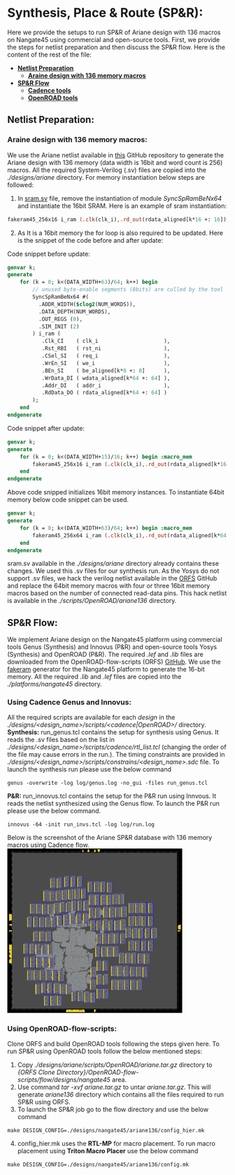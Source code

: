 # **Synthesis, Place \& Route (SP\&R):**
Here we provide the setups to run SP&R of Ariane design with 136 macros on Nangate45 using commercial and open-source tools. First, we provide the steps for netlist preparation and then discuss the SP&R flow. Here is the content of the rest of the file:
  - [**Netlist Preparation**](#netlist-preparation)
    - [**Araine design with 136 memory macros**](#araine-design-with-136-memory-macros)
  - [**SP\&R Flow**](#spr-flow)
    - [**Cadence tools**](#using-cadence-genus-and-innovus)
    - [**OpenROAD tools**](#using-openroad-flow-scripts)

## **Netlist Preparation:**  

### **Araine design with 136 memory macros:**
We use the Ariane netlist available in [this](https://github.com/lowRISC/ariane) GitHub repository to generate the Ariane design with 136 memory (data width is 16bit and word count is 256) macros. All the required System-Verilog (.sv) files are copied into the *./designs/ariane* directory. For memory instantiation below steps are followed: 
1. In [sram.sv](https://github.com/lowRISC/ariane/blob/master/src/util/sram.sv) file, remove the instantiation of module *SyncSpRamBeNx64* and instantiate the 16bit SRAM. Here is an example of sram instantiation: 
```SystemVerilog
fakeram45_256x16 i_ram (.clk(clk_i),.rd_out(rdata_aligned[k*16 +: 16]),.ce_in(req_i),.we_in(we_i),.addr_in(addr_i),.wd_in(wdata_aligned[k*16 +: 16]));
```
2. As It is a 16bit memory the for loop is also required to be updated. Here is the snippet of the code before and after update:  

Code snippet before update:
```SystemVerilog
genvar k;
generate
    for (k = 0; k<(DATA_WIDTH+63)/64; k++) begin
        // unused byte-enable segments (8bits) are culled by the tool
        SyncSpRamBeNx64 #(
          .ADDR_WIDTH($clog2(NUM_WORDS)),
          .DATA_DEPTH(NUM_WORDS),
          .OUT_REGS (0),
          .SIM_INIT (2) 
        ) i_ram (
           .Clk_CI    ( clk_i                     ),
           .Rst_RBI   ( rst_ni                    ),
           .CSel_SI   ( req_i                     ),
           .WrEn_SI   ( we_i                      ),
           .BEn_SI    ( be_aligned[k*8 +: 8]      ),  
           .WrData_DI ( wdata_aligned[k*64 +: 64] ),
           .Addr_DI   ( addr_i                    ),
           .RdData_DO ( rdata_aligned[k*64 +: 64] )
        );
    end 
endgenerate
```
Code snippet after update:
```SystemVerilog
genvar k;
generate
    for (k = 0; k<(DATA_WIDTH+15)/16; k++) begin :macro_mem
        fakeram45_256x16 i_ram (.clk(clk_i),.rd_out(rdata_aligned[k*16 +: 16]),.ce_in(req_i),.we_in(we_i),.addr_in(addr_i),.wd_in(wdata_aligned[k*16 +: 16]));
    end
endgenerate
```
Above code snipped initializes 16bit memory instances. To instantiate 64bit memory below code snippet can be used.
```SystemVerilog
genvar k;
generate
    for (k = 0; k<(DATA_WIDTH+63)/64; k++) begin :macro_mem
        fakeram45_256x64 i_ram (.clk(clk_i),.rd_out(rdata_aligned[k*64 +: 64]),.ce_in(req_i),.we_in(we_i),.addr_in(addr_i),.wd_in(wdata_aligned[k*64 +: 64]));
    end
endgenerate
```
sram.sv available in the *./designs/ariane* directory already contains these changes. We used this .sv files for our synthesis run. As the Yosys do not support .sv files, we hack the verilog netlist available in the [ORFS](https://github.com/The-OpenROAD-Project/OpenROAD-flow-scripts/tree/master/flow/designs/src/ariane) GitHub and replace the 64bit memory macros with four or three 16bit memory macros based on the number of connected read-data pins. This hack netlist is available in the *./scripts/OpenROAD/ariane136* directory.

## **SP\&R Flow:**
We implement Ariane design on the Nangate45 platform using commercial tools Genus (Synthesis) and Innovus (P&R) and open-source tools Yosys (Synthesis) and OpenROAD (P&R). The required *.lef* and *.lib* files are downloaded from the OpenROAD-flow-scripts (ORFS) [GitHub](https://github.com/The-OpenROAD-Project/OpenROAD-flow-scripts/tree/master/flow/platforms/nangate45). We use the [fakeram](https://github.com/jjcherry56/bsg_fakeram) generator for the Nangate45 platform to generate the 16-bit memory. All the required *.lib* and *.lef* files are copied into the *./platforms/nangate45* directory.  
  

### **Using Cadence Genus and Innovus:**
All the required scripts are available for each *design* in the *./designs/<design_name>/scripts/<cadence|OpenROAD>/* directory.  
**Synthesis:** run_genus.tcl contains the setup for synthesis using Genus. It reads the .sv files based on the list in *./designs/<design_name>/scripts/cadence/rtl_list.tcl* (changing the order of the file may cause errors in the run.). The timing constraints are provided in *./designs/<design_name>/scripts/constrains/<design_name>.sdc* file. To launch the synthesis run please use the below command
```
genus -overwrite -log log/genus.log -no_gui -files run_genus.tcl
```  
**P\&R:** run_innovus.tcl contains the setup for the P&R run using Innvous. It reads the netlist synthesized using the Genus flow. To launch the P\&R run please use the below command.
```
innovus -64 -init run_invs.tcl -log log/run.log
```  
Below is the screenshot of the Ariane SP\&R database with 136 memory macros using Cadence flow.  
<img src="./screenshoots/Ariane136_Cadence_SPNR.png" alt="ariane136_cadence" width="400"/>  
  
  
### **Using OpenROAD-flow-scripts:**
Clone ORFS and build OpenROAD tools following the steps given here. To run SP&R using OpenROAD tools follow the below mentioned steps:  
1. Copy *./designs/ariane/scripts/OpenROAD/ariane.tar.gz* directory to *{ORFS Clone Directory}/OpenROAD-flow-scripts/flow/designs/nangate45* area.
2. Use command *tar -xvf ariane.tar.gz* to untar *ariane.tar.gz*. This will generate *ariane136* directory which contains all the files required to run SP&R using ORFS.
3. To launch the SP&R job go to the flow directory and use the below command
  ```
  make DESIGN_CONFIG=./designs/nangate45/ariane136/config_hier.mk
  ```
4. config_hier.mk uses the **RTL-MP** for macro placement. To run macro placement using **Triton Macro Placer** use the below command
  ```
  make DESIGN_CONFIG=./designs/nangate45/ariane136/config.mk
  ```